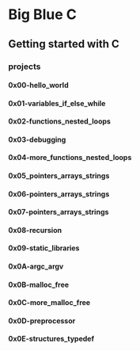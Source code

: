 <h1> Big Blue C </h1>

<h2>Getting started with C</h2>   
<h3>projects</h3>   

<h4>0x00-hello_world</h4>    
<h4>0x01-variables_if_else_while</h4>    
<h4>0x02-functions_nested_loops</h4>   
<h4>0x03-debugging</h4>   
<h4>0x04-more_functions_nested_loops</h4>    
<h4>0x05_pointers_arrays_strings</h4>    
<h4>0x06-pointers_arrays_strings</h4>     
<h4>0x07-pointers_arrays_strings</h4>
<h4>0x08-recursion</h4>      
<h4>0x09-static_libraries</h4>
<h4>0x0A-argc_argv</h4>
<h4>0x0B-malloc_free</h4>
<h4>0x0C-more_malloc_free</h4>
<h4>0x0D-preprocessor</h4>
<h4>0x0E-structures_typedef</h4>
